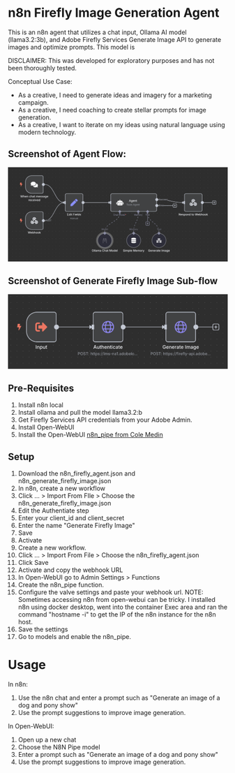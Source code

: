# n8n Firefly Image Generation Agent
This is an n8n agent that utilizes a chat input, Ollama AI model (llama3.2:3b), and Adobe Firefly Services Generate Image API to generate images and optimize prompts.  This model is 

DISCLAIMER: This was developed for exploratory purposes and has not been thoroughly tested.

Conceptual Use Case:
* As a creative, I need to generate ideas and imagery for a marketing campaign.
* As a creative, I need coaching to create stellar prompts for image generation.
* As a creative, I want to iterate on my ideas using natural language using modern technology.

## Screenshot of Agent Flow:
![image](https://github.com/ghhutch/n8n-firefly-agent/blob/main/n8n_firefly_agent.png?raw=true)

## Screenshot of Generate Firefly Image Sub-flow
![image](https://github.com/ghhutch/n8n-firefly-agent/blob/main/n8n_generate_firefly_image.png?raw=true)


## Pre-Requisites
1. Install n8n local
2. Install ollama and pull the model llama3.2:b
3. Get Firefly Services API credentials from your Adobe Admin.
4. Install Open-WebUI
5. Install the Open-WebUI [n8n_pipe from Cole Medin](https://openwebui.com/f/coleam/n8n_pipe)

## Setup
1. Download the n8n_firefly_agent.json and n8n_generate_firefly_image.json
2. In n8n, create a new workflow
3. Click ... > Import From FIle > Choose the n8n_generate_firefly_image.json
4. Edit the Authentiate step
5. Enter your client_id and client_secret
6. Enter the name "Generate Firefly Image"
7. Save
8. Activate
9. Create a new workflow.
10. Click ... > Import From File > Choose the n8n_firefly_agent.json
11. Click Save
12. Activate and copy the webhook URL
13. In Open-WebUI go to Admin Settings > Functions
14. Create the n8n_pipe function.
15. Configure the valve settings and paste your webhook url. NOTE: Sometimes accessing n8n from open-webui can be tricky. I installed n8n using docker desktop, went into the container Exec area and ran the command "hostname -i" to get the IP of the n8n instance for the n8n host.
16. Save the settings
17. Go to models and enable the n8n_pipe.

# Usage
In n8n:
1. Use the n8n chat and enter a prompt such as "Generate an image of a dog and pony show"
2. Use the prompt suggestions to improve image generation.

In Open-WebUI:
1. Open up a new chat
2. Choose the N8N Pipe model
3. Enter a prompt such as "Generate an image of a dog and pony show"
4. Use the prompt suggestions to improve image generation.

